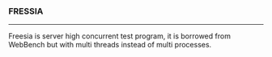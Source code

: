 ### **FRESSIA**
---
Freesia is server high concurrent test program, it is borrowed from WebBench but with multi threads instead of multi processes.
